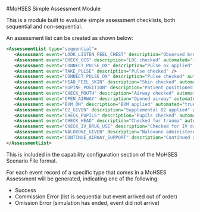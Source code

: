 
#MoHSES Simple Assessment Module

This is a module built to evaluate simple assessment checklists, both sequential and non-sequential.

An assessment list can be created as shown below:
```xml
<AssessmentList type="sequential">
   <Assessment event="LOOK_LISTEN_FEEL_CHEST" description="Observed breathing" automated="false" />
   <Assessment event="CHECK_GCS" description="LOC checked" automated="false" />
   <Assessment event="CONNECT_PULSE_OX" description="Pulse ox applied" automated="true" />
   <Assessment event="TAKE_PULSE" description="Pulse checked" />
   <Assessment event="CONNECT_PULSE_OX" description="Pulse checked" automated="false" />
   <Assessment event="HEAD_FEEL_SKIN" description="Skin checked" automated="false" />
   <Assessment event="SUPINE_POSITION" description="Patient positioned properly" automated="false" />
   <Assessment event="CHECK_MOUTH" description="Airway checked" automated="false" />
   <Assessment event="OPEN_AIRWAY" description="Opened airway" automated="false" />
   <Assessment event="BVM_ON" description="BVM applied" automated="true" />
   <Assessment event="O2_GIVEN" description="Supplemental O2 applied" automated="true" />
   <Assessment event="CHECK_PUPILS" description="Pupils checked" automated="false" />
   <Assessment event="CHECK_HEAD" description="Checked for trauma" automated="false" />
   <Assessment event="CHECK_IV_DRUG_USE" description="Checked for IV drug use" automated="false" />
   <Assessment event="NALOXONE_GIVEN" description="Naloxone administered" automated="true" />
   <Assessment event="CONTINUE_AIRWAY_SUPPORT" description="Continued airway support" automated="false" />
</AssessmentList>
```

This is included in the capability configuration section of the MoHSES Scenario File format.

For each event record of a specific type that comes in a MoHSES Assessment will be generated, indicating one of the following:

* Success
* Commission Error (list is sequential but event arrived out of order)
* Omission Error (simulation has ended, event did not arrive)
